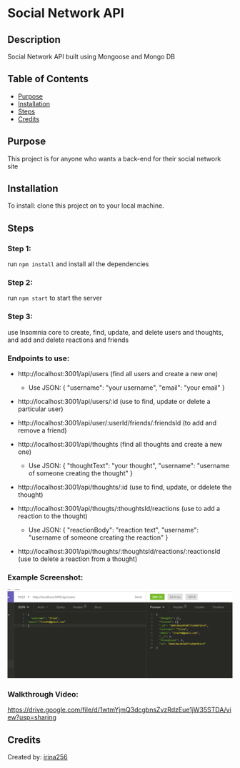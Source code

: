 # Social Network API

## Description

Social Network API built using Mongoose and Mongo DB

## Table of Contents

- [Purpose](#purpose)
- [Installation](#installation)
- [Steps](#steps)
- [Credits](#credits)

## Purpose

This project is for anyone who wants a back-end for their social network site

## Installation

To install: clone this project on to your local machine.

## Steps

### Step 1:
run `npm install` and install all the dependencies

### Step 2: 
run `npm start` to start the server

### Step 3: 
use Insomnia core to create, find, update, and delete users and thoughts, and add and delete reactions and friends

### Endpoints to use:
* http://localhost:3001/api/users (find all users and create a new one)
  * Use JSON: { "username": "your username", "email": "your email" }

* http://localhost:3001/api/users/:id (use to find, update or delete a particular user)

* http://localhost:3001/api/user/:userId/friends/:friendsId (to add and remove a friend)

* http://localhost:3001/api/thoughts (find all thoughts and create a new one)
  * Use JSON: { "thoughtText": "your thought", "username": "username of someone creating the thought" }

* http://localhost:3001/api/thoughts/:id (use to find, update, or ddelete the thought)

* http://localhost:3001/api/thougts/:thoughtsId/reactions (use to add a reaction to the thought)
  * Use JSON: { "reactionBody": "reaction text", "username": "username of someone creating the reaction" }

* http://localhost:3001/api/thoughts/:thoughtsId/reactions/:reactionsId (use to delete a reaction from a thought)

### Example Screenshot:

![Example](/images/Example.png)

### Walkthrough Video:
https://drive.google.com/file/d/1wtmYjmQ3dcgbnsZvzRdzEue1jW35STDA/view?usp=sharing

## Credits

Created by: [irina256](https://github.com/irina256)
